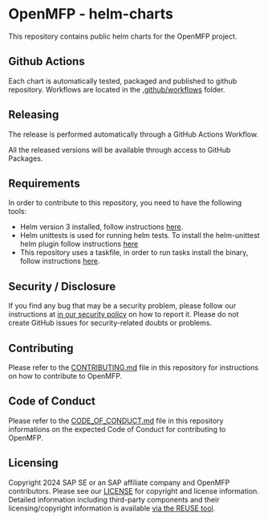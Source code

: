 # OpenMFP - helm-charts

This repository contains public helm charts for the OpenMFP project.

## Github Actions
Each chart is automatically tested, packaged and published to github repository. Workflows are located in the [.github/workflows](.github/workflows) folder.

## Releasing

The release is performed automatically through a GitHub Actions Workflow.

All the released versions will be available through access to GitHub Packages.

## Requirements

In order to contribute to this repository, you need to have the following tools:
- Helm version 3 installed, follow instructions [here](https://helm.sh/docs/intro/install/).
- Helm unittests is used for running helm tests. To install the helm-unittest helm plugin follow instructions [here](https://github.com/helm-unittest/helm-unittest?tab=readme-ov-file#install)
- This repository uses a taskfile, in order to run tasks install the binary, follow instructions [here](https://taskfile.dev/installation/). 

## Security / Disclosure
If you find any bug that may be a security problem, please follow our instructions at [in our security policy](https://github.com/openmfp/helm-charts/security/policy) on how to report it. Please do not create GitHub issues for security-related doubts or problems.

## Contributing

Please refer to the [CONTRIBUTING.md](CONTRIBUTING.md) file in this repository for instructions on how to contribute to OpenMFP.

## Code of Conduct

Please refer to the [CODE_OF_CONDUCT.md](CODE_OF_CONDUCT.md) file in this repository informations on the expected Code of Conduct for contributing to OpenMFP.

## Licensing

Copyright 2024 SAP SE or an SAP affiliate company and OpenMFP contributors. Please see our [LICENSE](LICENSE) for copyright and license information. Detailed information including third-party components and their licensing/copyright information is available [via the REUSE tool](https://api.reuse.software/info/github.com/openmfp/helm-charts).

